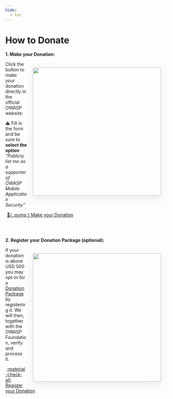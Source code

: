 ```yaml
---
hide:
  - toc
---
```


# How to Donate

**1. Make your Donation:**

<img src="../../assets/donations/owasp_donation_form.png" align="right" style="margin: 1.3em; box-shadow: rgba(149, 157, 165, 0.2) 0px 8px 24px;" width="400px" />

Click the button to make your donation directly in the official OWASP website:

:warning: Fill in the form and be sure to **select the option** _"Publicly list me as a supporter of OWASP Mobile Application Security"_

<a href="https://owasp.org/donate/?reponame=www-project-mobile-app-security&title=OWASP+Mobile+Application+Security" class="md-button md-button--primary" style="margin: 5px;">:white_heart:{ .pump } Make your Donation</a>

<br><br>

**2. Register your Donation Package (optional):**

<img src="../../assets/donations/mastg_donation_form.png" align="right" style="margin: 1.3em; box-shadow: rgba(149, 157, 165, 0.2) 0px 8px 24px;" width="400px" />

If your donation is above USD 500 you may opt-in for a [Donation Package](packages.md) by registering it. We will then, together with the OWASP Foundation, verify and process it.

<a href="https://github.com/OWASP/owasp-mastg/issues/new?assignees=cpholguera%2Csushi2k&labels=org%2Cdonation&template=make-donation.yml&title=%F0%9F%92%B2%F0%9F%8E%89+New+Donation" class="md-button md-button--primary" style="margin: 5px;">:material-check-all: Register your Donation</a>

<br><br><br>
